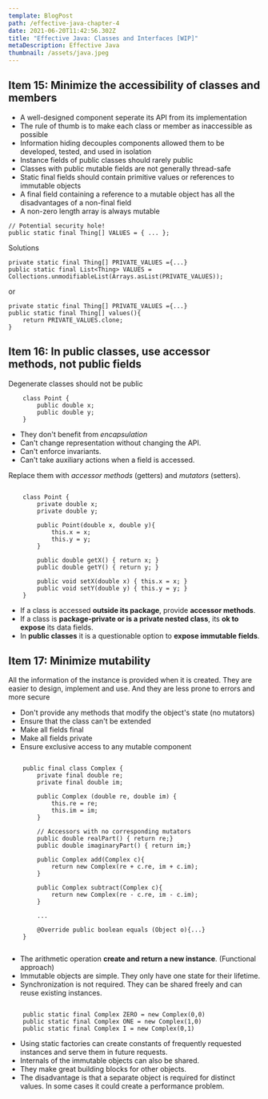 ```yaml
---
template: BlogPost
path: /effective-java-chapter-4
date: 2021-06-20T11:42:56.302Z
title: "Effective Java: Classes and Interfaces [WIP]"
metaDescription: Effective Java
thumbnail: /assets/java.jpeg
---
```

## Item 15: Minimize the accessibility of classes and members

* A well-designed component seperate its API from its implementation
* The rule of thumb is to make each class or member as inaccessible as possible
* Information hiding decouples components allowed them to be developed, tested, and used in isolation
* Instance fields of public classes should rarely public
* Classes with public mutable fields are not generally thread-safe
* Static final fields should contain primitive values or references to immutable objects
* A final field containing a reference to a mutable object has all the disadvantages of a non-final field
* A non-zero length array is always mutable

```
// Potential security hole!
public static final Thing[] VALUES = { ... };
```

Solutions

```
private static final Thing[] PRIVATE_VALUES ={...}
public static final List<Thing> VALUES = Collections.unmodifiableList(Arrays.asList(PRIVATE_VALUES));
```

or

```
private static final Thing[] PRIVATE_VALUES ={...}
public static final Thing[] values(){
    return PRIVATE_VALUES.clone;
}
```

## Item 16: In public classes, use accessor methods, not public fields

Degenerate classes should not be public

```
	class Point {
		public double x;
		public double y;
	}
```

* They don't benefit from *encapsulation*
* Can't change representation without changing the API.
* Can't enforce invariants.
* Can't take auxiliary actions when a field is accessed.

Replace them with *accessor methods* (getters) and *mutators* (setters).

```

	class Point {
		private double x;
		private double y;

		public Point(double x, double y){
			this.x = x;
			this.y = y;
		}

		public double getX() { return x; }
		public double getY() { return y; }

		public void setX(double x) { this.x = x; }
		public void setY(double y) { this.y = y; }
	}

```

* If a class is accessed **outside its package**, provide **accessor methods**.
* If a class is **package-private or is a private nested class**, its **ok to expose** its data fields.
* In **public classes** it is a questionable option to **expose immutable fields**.

## Item 17: Minimize mutability

All the information of the instance is provided when it is created. They are easier to design, implement and use. And they are less prone to errors and more secure

* Don't provide any methods that modify the object's state (no mutators)
* Ensure that the class can't be extended
* Make all fields final
* Make all fields private
* Ensure exclusive access to any mutable component

```

	public final class Complex {
		private final double re;
		private final double im;

		public Complex (double re, double im) {
			this.re = re;
			this.im = im;
		}

		// Accessors with no corresponding mutators
		public double realPart() { return re;}
		public double imaginaryPart() { return im;}

		public Complex add(Complex c){
			return new Complex(re + c.re, im + c.im);
		}

		public Complex subtract(Complex c){
			return new Complex(re - c.re, im - c.im);
		}

		...

		@Override public boolean equals (Object o){...}
	}


```

* The arithmetic operation **create and return a new instance**. (Functional approach)
* Immutable objects are simple. They only have one state for their lifetime.
* Synchronization is not required. They can be shared freely and can reuse existing instances.

```

	public static final Complex ZERO = new Complex(0,0)
	public static final Complex ONE = new Complex(1,0)
	public static final Complex I = new Complex(0,1)

```

* Using static factories can create constants of frequently requested instances and serve them in future requests.
* Internals of the immutable objects can also be shared.
* They make great building blocks for other objects.
* The disadvantage is that a separate object is required for distinct values. In some cases it could create a performance problem.[](https://github.com/HugoMatilla/Effective-JAVA-Summary#15-minimize-mutability)